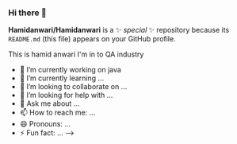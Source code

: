 ### Hi there 👋

**Hamidanwari/Hamidanwari** is a ✨ _special_ ✨ repository because its `README.md` (this file) appears on your GitHub profile.

This is hamid anwari I'm in to QA industry

- 🔭 I’m currently working on java 
- 🌱 I’m currently learning ...
- 👯 I’m looking to collaborate on ...
- 🤔 I’m looking for help with ...
- 💬 Ask me about ...
- 📫 How to reach me: ...
- 😄 Pronouns: ...
- ⚡ Fun fact: ...
-->
